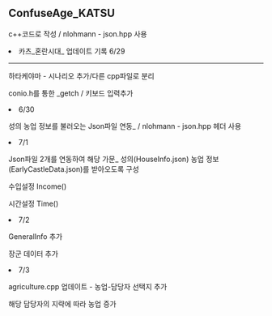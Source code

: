## ConfuseAge_KATSU

<p>c++코드로 작성 / nlohmann - json.hpp 사용</p>

<li>카츠_혼란시대_ 업데이트 기록 6/29</li>
<hr />
<p>하타케야마 - 시나리오 추가/다른 cpp파일로 분리</p>
<p>conio.h를 통한 _getch / 키보드 입력추가 </p>

<li>6/30 </li>
<p>성의 농업 정보를 불러오는 Json파일 연동_ / nlohmann - json.hpp 헤더 사용 </p>


<li>7/1</li>
<p>Json파일 2개를 연동하여 해당 가문_ 성의(HouseInfo.json) 농업 정보(EarlyCastleData.json)를 받아오도록 구성</p>
<p> 수입설정 Income()</p>
<p>시간설정 Time()  </p>

<li>7/2</li>
<p>GeneralInfo 추가</p>
<p>장군 데이터 추가</p>

<li> 7/3 </li>
<p>agriculture.cpp 업데이트 - 농업-담당자 선택지 추가  </p>
<p>해당 담당자의 지략에 따라 농업 증가 </p>
